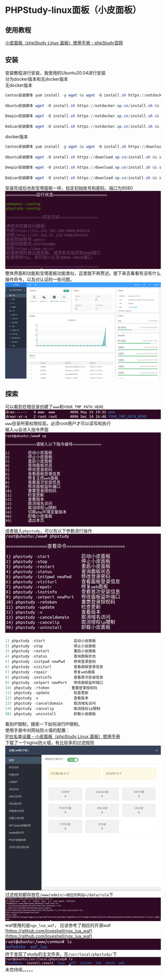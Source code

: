 # PHPStudy-linux面板（小皮面板）
## 使用教程
[小皮面板（phpStudy Linux 面板）使用手册 - phpStudy官网](https://www.xp.cn/phpstudy-linux/)
## 安装
安装教程进行安装，我使用的Ubuntu20.04进行安装<br />分为docker版本和无docker版本<br />无docker版本
```powershell
Centos安装脚本 yum install -y wget && wget -O install.sh https://notdocker.xp.cn/install.sh && sh install.sh

Ubuntu安装脚本 wget -O install.sh https://notdocker.xp.cn/install.sh && sudo bash install.sh

Deepin安装脚本 wget -O install.sh https://notdocker.xp.cn/install.sh && sudo bash install.sh

Debian安装脚本 wget -O install.sh https://notdocker.xp.cn/install.sh && sudo bash install.sh
```
docker版本
```powershell
Centos安装脚本 yum install -y wget && wget -O install.sh https://download.xp.cn/install.sh && sh install.sh

Ubuntu安装脚本 wget -O install.sh https://download.xp.cn/install.sh && sudo bash install.sh

Deepin安装脚本 wget -O install.sh https://download.xp.cn/install.sh && sudo bash install.sh

Debian安装脚本 wget -O install.sh https://download.xp.cn/install.sh && sudo bash install.sh
```
安装完成后也和宝塔面板一样，给定初始账号和密码，端口为9080<br />![image.png](./images/20231018_0006056034.png)<br />整体界面和功能和宝塔面板功能类似，这里就不再赘述。接下来去看看有没有什么操作命令，以及对认证的一些问题。<br />![image.png](./images/20231018_0006064237.png)
## 探索
可以看到在根目录创建了`www`和`YOUR_TMP_PATH_HERE `<br />![image.png](./images/20231018_0006072765.png)<br />`www`目录所需权限较高，必须root用户才可以读写和执行<br />输入`xp`会进入指令界面<br />![image.png](./images/20231018_0006082928.png)<br />或者输入`phpstudy`，可以有以下参数进行操作<br />![image.png](./images/20231018_0006086569.png)
```powershell
1) phpstudy -start             启动小皮面板
2) phpstudy -stop              停止小皮面板
3) phpstudy -restart           重启小皮面板
4) phpstudy -status            查询面板状态
5) phpstudy -initpwd newPwd    修改登录密码
6) phpstudy -visiturl          查看面板登录信息
7) phpstudy -repair            修复web面板
8) phpstudy -instinfo          查看首次安装信息
9) phpstudy -setport newPort   修改面板监听端口
10) phpstudy -rtoken          重置登录授权码
11) phpstudy -update           检查更新
12) phpstudy -v                查看版本
13) phpstudy -canceldomain     取消域名访问
14) phpstudy -cancelip         取消授权ip限制
98) phpstudy -uninstall        卸载小皮面板
```
看到IP限制，搜索一下如何进行IP限制。<br />使用手册中对网站防火墙的配置：<br />[IP白名单设置 - 小皮面板（phpStudy Linux 面板）使用手册](https://www.xp.cn/phpstudy-linux/waf-ip-allow.html)<br />下载了一个nginx防火墙，有比较多的过滤规则<br />![image.png](./images/20231018_0006107377.png)<br />过滤规则都存放在`/www/admin/<相应的网站>/data/rule`下<br />![image.png](./images/20231018_0006114405.png)<br />waf使用的是`ngx_lua_waf`， 应该参考了相应的开源waf<br />[https://github.com/loveshell/ngx_lua_waf](https://github.com/loveshell/ngx_lua_waf)<br />![image.png](./images/20231018_0006118878.png)<br />终于发现了study的主文件夹，在`/usr/local/phpstudy/`下<br />![image.png](./images/20231018_0006129814.png)<br />未完待续。。。。。
